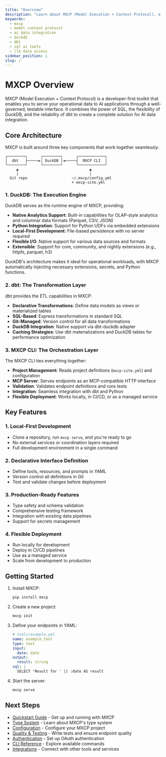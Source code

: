 ```yaml
---
title: "Overview"
description: "Learn about MXCP (Model Execution + Context Protocol), a developer-first toolkit for serving operational data to AI applications through a well-governed, testable interface."
keywords: 
  - mxcp
  - model context protocol
  - ai data integration
  - duckdb
  - dbt
  - sql ai tools
  - llm data access
sidebar_position: 1
slug: /
---
```


# MXCP Overview

MXCP (Model Execution + Context Protocol) is a developer-first toolkit that enables you to serve your operational data to AI applications through a well-governed, testable interface. It combines the power of SQL, the flexibility of DuckDB, and the reliability of dbt to create a complete solution for AI data integration.

## Core Architecture

MXCP is built around three key components that work together seamlessly:

```
┌────────┐      ┌────────┐      ┌────────────┐
│  dbt   ├─────►│ DuckDB │◄─────┤  MXCP CLI  │
└────────┘      └────────┘      └────────────┘
     ▲                                ▲
     │                                │
  Git repo                    ~/.mxcp/config.yml
                              + mxcp-site.yml
```

### 1. DuckDB: The Execution Engine

DuckDB serves as the runtime engine of MXCP, providing:

- **Native Analytics Support**: Built-in capabilities for OLAP-style analytics and columnar data formats (Parquet, CSV, JSON)
- **Python Integration**: Support for Python UDFs via embedded extensions
- **Local-First Development**: File-based persistence with no server required
- **Flexible I/O**: Native support for various data sources and formats
- **Extensible**: Support for core, community, and nightly extensions (e.g., httpfs, parquet, h3)

DuckDB's architecture makes it ideal for operational workloads, with MXCP automatically injecting necessary extensions, secrets, and Python functions.

### 2. dbt: The Transformation Layer

dbt provides the ETL capabilities in MXCP:

- **Declarative Transformations**: Define data models as views or materialized tables
- **SQL-Based**: Express transformations in standard SQL
- **Git-Managed**: Version control for all data transformations
- **DuckDB Integration**: Native support via dbt-duckdb adapter
- **Caching Strategies**: Use dbt materializations and DuckDB tables for performance optimization

### 3. MXCP CLI: The Orchestration Layer

The MXCP CLI ties everything together:

- **Project Management**: Reads project definitions (`mxcp-site.yml`) and configuration
- **MCP Server**: Serves endpoints as an MCP-compatible HTTP interface
- **Validation**: Validates endpoint definitions and runs tests
- **Integration**: Seamless integration with dbt and Python
- **Flexible Deployment**: Works locally, in CI/CD, or as a managed service

## Key Features

### 1. Local-First Development

- Clone a repository, run `mxcp serve`, and you're ready to go
- No external services or coordination layers required
- Full development environment in a single command

### 2. Declarative Interface Definition

- Define tools, resources, and prompts in YAML
- Version control all definitions in Git
- Test and validate changes before deployment

### 3. Production-Ready Features

- Type safety and schema validation
- Comprehensive testing framework
- Integration with existing data pipelines
- Support for secrets management

### 4. Flexible Deployment

- Run locally for development
- Deploy in CI/CD pipelines
- Use as a managed service
- Scale from development to production

## Getting Started

1. Install MXCP:
   ```bash
   pip install mxcp
   ```

2. Create a new project:
   ```bash
   mxcp init
   ```

3. Define your endpoints in YAML:
   ```yaml
   # tools/example.yml
   name: example_tool
   type: tool
   input:
     date: date
   output:
     result: string
   sql: |
     SELECT 'Result for ' || :date AS result
   ```

4. Start the server:
   ```bash
   mxcp serve
   ```

## Next Steps

- [Quickstart Guide](quickstart.md) - Get up and running with MXCP
- [Type System](../reference/type-system.md) - Learn about MXCP's type system
- [Configuration](../guides/configuration.md) - Configure your MXCP project
- [Quality & Testing](../guides/quality.md) - Write tests and ensure endpoint quality
- [Authentication](../guides/authentication.md) - Set up OAuth authentication
- [CLI Reference](../reference/cli.md) - Explore available commands
- [Integrations](../guides/integrations.md) - Connect with other tools and services 